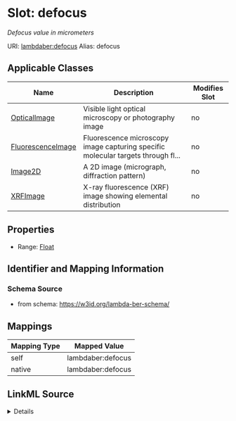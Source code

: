 

# Slot: defocus 


_Defocus value in micrometers_





URI: [lambdaber:defocus](https://w3id.org/lambda-ber-schema/defocus)
Alias: defocus

<!-- no inheritance hierarchy -->





## Applicable Classes

| Name | Description | Modifies Slot |
| --- | --- | --- |
| [OpticalImage](OpticalImage.md) | Visible light optical microscopy or photography image |  no  |
| [FluorescenceImage](FluorescenceImage.md) | Fluorescence microscopy image capturing specific molecular targets through fl... |  no  |
| [Image2D](Image2D.md) | A 2D image (micrograph, diffraction pattern) |  no  |
| [XRFImage](XRFImage.md) | X-ray fluorescence (XRF) image showing elemental distribution |  no  |






## Properties

* Range: [Float](Float.md)




## Identifier and Mapping Information






### Schema Source


* from schema: https://w3id.org/lambda-ber-schema/




## Mappings

| Mapping Type | Mapped Value |
| ---  | ---  |
| self | lambdaber:defocus |
| native | lambdaber:defocus |




## LinkML Source

<details>
```yaml
name: defocus
description: Defocus value in micrometers
from_schema: https://w3id.org/lambda-ber-schema/
rank: 1000
alias: defocus
owner: Image2D
domain_of:
- Image2D
range: float

```
</details>